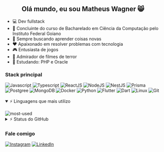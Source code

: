 <h2 align="center">Olá mundo, eu sou Matheus Wagner 😸</h2>

- 💻 Dev fullstack 
- 🔬 Concluinte do curso de Bacharelado em Ciência da Computação pelo Instituto Federal Goiano
- 💭 Sempre buscando aprender coisas novas
- ❤️ Apaixonado em resolver problemas com tecnologia
- 🎮 Entusiasta de jogos
- 🔪 Admirador de filmes de terror
- 📗 Estudando: PHP e Oracle

### Stack principal
<div style="display:inline_block">
    <img alt="Javascript" src="https://img.shields.io/badge/JavaScript-F7DF1E?style=for-the-badge&logo=javascript&logoColor=black"/>
    <img alt="Typescript" src="https://img.shields.io/badge/TypeScript-007ACC?style=for-the-badge&logo=typescript&logoColor=white"/>
    <img alt="ReactJS" src="https://img.shields.io/badge/React-20232A?style=for-the-badge&logo=react&logoColor=61DAFB" />
    <img alt="NodeJS" src="https://img.shields.io/badge/Node.js-43853D?style=for-the-badge&logo=node.js&logoColor=white" />
    <img alt="NestJS" src="https://img.shields.io/badge/nestjs-%23E0234E.svg?style=for-the-badge&logo=nestjs&logoColor=white" />
    <img alt="Prisma" src="https://img.shields.io/badge/Prisma-3982CE?style=for-the-badge&logo=Prisma&logoColor=white" />
    <img alt="Postgree" src="https://img.shields.io/badge/PostgreSQL-316192?style=for-the-badge&logo=postgresql&logoColor=white" />
    <img alt="MongoDB" src="https://img.shields.io/badge/MongoDB-4EA94B?style=for-the-badge&logo=mongodb&logoColor=white" />
    <img alt="Docker" src="https://img.shields.io/badge/docker-%230db7ed.svg?style=for-the-badge&logo=docker&logoColor=white"/>
    <img alt="Python" src="https://img.shields.io/badge/Python-14354C?style=for-the-badge&logo=python&logoColor=white"/>
    <img alt="Flutter" src="https://img.shields.io/badge/Flutter-%2302569B.svg?style=for-the-badge&logo=Flutter&logoColor=white" />
    <img alt="Dart" src="https://img.shields.io/badge/dart-%230175C2.svg?style=for-the-badge&logo=dart&logoColor=white" />
    <img alt="Linux" src="https://img.shields.io/badge/Linux-FCC624?style=for-the-badge&logo=linux&logoColor=black"/>
    <img alt="Git" src="https://img.shields.io/badge/git-%23F05033.svg?style=for-the-badge&logo=git&logoColor=white" />
</div>
<br/>

<details open>
    <summary>⚡ Linguagens que mais utilizo</summary>
    <br/>
    <img alt="most-used" src="https://github-readme-stats-sigma-five.vercel.app/api/top-langs/?username=MatheusW166&theme=dracula&layout=compact"/>
</details>

<details>
    <summary>⚡ Status do GitHub</summary>
    <br/>
    <img alt="stats" src="https://github-readme-stats-sigma-five.vercel.app/api?username=MatheusW166&show_icons=true&theme=dracula"/>
</details>

### Fale comigo
[![Instagram](https://img.shields.io/badge/Instagram-E4405F?style=for-the-badge&logo=instagram&logoColor=white)](https://www.instagram.com/mathw.svg/) [![LinkedIn](https://img.shields.io/badge/LinkedIn-0077B5?style=for-the-badge&logo=linkedin&logoColor=white)](https://www.linkedin.com/in/matheusw166/)
